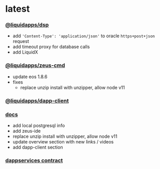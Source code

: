 latest
========

### [@liquidapps/dsp](https://www.npmjs.com/package/@liquidapps/dsp)
- add `'Content-Type': 'application/json'` to oracle `https+post+json` request
- add timeout proxy for database calls
- add LiquidX

### [@liquidapps/zeus-cmd](https://www.npmjs.com/package/@liquidapps/zeus-cmd)
- update eos 1.8.6
- fixes
    - replace unzip install with unzipper, allow node v11

### [@liquidapps/dapp-client](https://www.npmjs.com/package/@liquidapps/dapp-client)

### [docs](https://docs.liquidapps.io/en/stable/)
- add local postgresql info
- add zeus-ide
- replace unzip install with unzipper, allow node v11
- update overview section with new links / videos
- add dapp-client section

### [dappservices contract](http://bloks.io/account/dappservices)